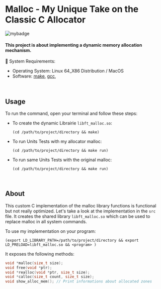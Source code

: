 # Malloc - My Unique Take on the Classic C Allocator
![mybadge](https://badgen.net/badge/SKILLS/%20C,%20CUSTOM%20ALLOCATOR%20/red?scale=1.2)

#### This project is about implementing a dynamic memory allocation mechanism.


🔧 System Requirements:
   - Operating System: Linux 64_X86 Distribution / MacOS
   - Software: [make](https://www.gnu.org/software/make/), [gcc](https://gcc.gnu.org/), 

<br>

## Usage
 
To run the command, open your terminal and follow these steps:

  - To create the dynamic Librairie ```libft_malloc.so```:
  
      ```shell
      (cd /path/to/project/directory && make)
      ```

   - To run Units Tests with my allocator malloc:

      ```shell
      (cd /path/to/project/directory && make run)
      ```

   - To run same Units Tests with the original malloc:

      ```shell
      (cd /path/to/project/directory && make run)
      ```

<br>

## About


This custom C implementation of the malloc library functions is functional but
not really optimized. Let's take a look at the implementation in the `src` file.
It creates the shared library `libft_malloc.so` which can be used to replace
malloc in all system commands.

To use my implementation on your program:

```shell
(export LD_LIBRARY_PATH=/path/to/project/directory && export LD_PRELOAD=libft_malloc.so && <program> )
```

It exposes the following methods:

```c
void *malloc(size_t size);
void free(void *ptr);
void *realloc(void *ptr, size_t size);
void *calloc(size_t count, size_t size);
void show_alloc_mem(); // Print informations about allocated zones
```

